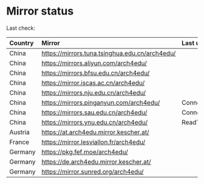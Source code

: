 <script src="./time.js"></script>
# Mirror status
Last check: <script type="text/javascript">localize(1679394015.440274);</script>

|Country|Mirror|Last update|
|:------|:-----|:----------|
|China|https://mirrors.tuna.tsinghua.edu.cn/arch4edu/|<script type="text/javascript">localize(1679380416);</script>|
|China|https://mirrors.aliyun.com/arch4edu/|<script type="text/javascript">localize(1679337225);</script>|
|China|https://mirrors.bfsu.edu.cn/arch4edu/|<script type="text/javascript">localize(1679337225);</script>|
|China|https://mirror.iscas.ac.cn/arch4edu/|<script type="text/javascript">localize(1679380416);</script>|
|China|https://mirrors.nju.edu.cn/arch4edu/|<script type="text/javascript">localize(1679294118);</script>|
|China|https://mirrors.pinganyun.com/arch4edu/|ConnectionError|
|China|https://mirrors.sau.edu.cn/arch4edu/|ConnectionError|
|China|https://mirrors.ynu.edu.cn/arch4edu/|ReadTimeout|
|Austria|https://at.arch4edu.mirror.kescher.at/|<script type="text/javascript">localize(1679337225);</script>|
|France|https://mirror.lesviallon.fr/arch4edu/|<script type="text/javascript">localize(1679337225);</script>|
|Germany|https://pkg.fef.moe/arch4edu/|<script type="text/javascript">localize(1679337225);</script>|
|Germany|https://de.arch4edu.mirror.kescher.at/|<script type="text/javascript">localize(1679337225);</script>|
|Germany|https://mirror.sunred.org/arch4edu/|<script type="text/javascript">localize(1679337225);</script>|

<script src="./tablefilter/tablefilter.js"></script>
<script src="./table.js"></script>